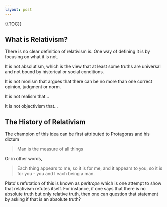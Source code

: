 ```yaml
---
layout: post
---
```


{{TOC}}

## What is Relativism?

There is no clear definition of relativism is. One way of defining it is by focusing on what it is not.

It is not absolutism, which is the view that at least some truths are universal and not bound by historical or social conditions.

It is not monism that argues that there can be no more than one correct opinion, judgment or norm.

It is not realism that... 

It is not objectivism that...

## The History of Relativism

The champion of this idea can be first attributed to Protagoras and his dictum

> Man is the measure of all things

Or in other words, 

> Each thing appears to me, so it is for me, and it appears to you, so it is for you - you and I each being a man.

Plato's refutation of this is known as *peritrope* which is one attempt to show that relativism refutes itself. For instance, if one says that there is no absolute truth but only relative truth, then one can question that statement by asking if that is an absolute truth? 

